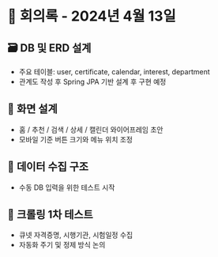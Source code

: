 # 📅 회의록 - 2024년 4월 13일

## 🗃️ DB 및 ERD 설계
- 주요 테이블: user, certificate, calendar, interest, department
- 관계도 작성 후 Spring JPA 기반 설계 후 구현 예정 

## 🧩 화면 설계
- 홈 / 추천 / 검색 / 상세 / 캘린더 와이어프레임 초안
- 모바일 기준 버튼 크기와 메뉴 위치 조정

## 📄 데이터 수집 구조
- 수동 DB 입력을 위한 테스트 시작

## 🧪 크롤링 1차 테스트
- 큐넷 자격증명, 시행기관, 시험일정 수집
- 자동화 주기 및 정제 방식 논의